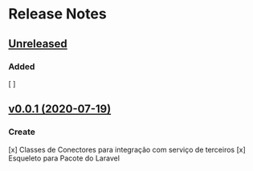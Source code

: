 # Release Notes

## [Unreleased](https://github.com/sierratecnologia/integrations/compare/0.0.1...master)

### Added

[ ] 

## [v0.0.1 (2020-07-19)](https://github.com/sierratecnologia/integrations/compare/...0.0.1)

### Create
[x] Classes de Conectores para integração com serviço de terceiros
[x] Esqueleto para Pacote do Laravel
